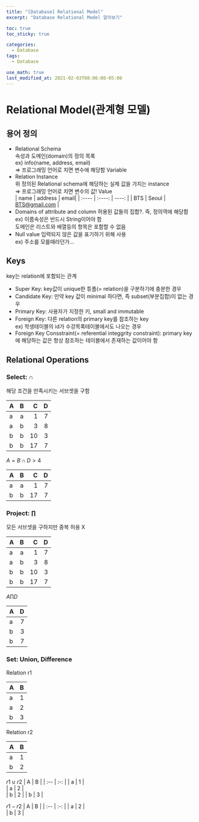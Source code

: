 ```yaml
---
title: "[Database] Relational Model"
excerpt: "Database Relational Model 알아보기"

toc: true
toc_sticky: true

categories:
  - Database
tags:
  - Database

use_math: true
last_modified_at: 2021-02-03T08:06:00-05:00
---
```


# Relational Model(관계형 모델)

## 용어 정의

- Relational Schema  
  속성과 도메인(domain)의 정의 목록  
  ex) info(name, address, email)  
  => 프로그래밍 언어로 치면 변수에 해당함 Variable
- Relation Instance  
  위 정의된 Relational schema에 해당하는 실제 값을 가지는 instance  
  => 프로그래밍 언어로 치면 변수의 값! Value  
  | name | address | email|
  | :---- | :----: | ----: |
  | BTS | Seoul | BTS@gmail.com |
- Domains of attribute and column
  허용된 값들의 집합?. 즉, 정의역에 해당함  
  ex) 이름속성은 반드시 String이어야 함  
  도메인은 리스트와 배열등의 항목은 포함할 수 없음
- Null value
  입력되지 않은 값을 표기하기 위해 사용  
  ex) 주소를 모를때라던가...

## Keys

key는 relation에 포함되는 관계

- Super Key: key값이 unique한 튜플(= relation)을 구분하기에 충분한 경우
- Candidate Key: 만약 key 값이 minimal 하다면, 즉 subset(부분집합)이 없는 경우
- Primary Key: 사용자가 지정한 키, small and immutable
- Foreign Key: 다른 relation의 primary key를 참조하는 key  
  ex) 학생테이블의 id가 수강목록테이블에서도 나오는 경우
- Foreign Key Consstraint(= referential integgrity constraint): primary key에 해당하는 값은 항상 참조하는 테이블에서 존재하는 값이어야 함

## Relational Operations

### Select: $\cap$

해당 조건을 만족시키는 서브셋을 구함

| A   |  B  |   C |   D |
| :-- | :-: | --: | --: |
| a   |  a  |   1 |   7 |
| a   |  b  |   3 |   8 |
| b   |  b  |  10 |   3 |
| b   |  b  |  17 |   7 |

$A = B \cap D > 4$

| A   |  B  |   C |   D |
| :-- | :-: | --: | --: |
| a   |  a  |   1 |   7 |
| b   |  b  |  17 |   7 |

### Project: $\prod$

모든 서브셋을 구하지만 중복 허용 X

| A   |  B  |   C |   D |
| :-- | :-: | --: | --: |
| a   |  a  |   1 |   7 |
| a   |  b  |   3 |   8 |
| b   |  b  |  10 |   3 |
| b   |  b  |  17 |   7 |

$A  \prod D$

| A   |   D |
| :-- | --: |
| a   |   7 |
| b   |   3 |
| b   |   7 |

### Set: Union, Difference

Relation r1

| A   |  B  |
| :-- | :-: |
| a   |  1  |
| a   |  2  |
| b   |  3  |

Relation r2

| A   |  B  |
| :-- | :-: |
| a   |  1  |
| b   |  2  |

$r1 \cup r2$
| A | B |
| :-- | :-: |
| a | 1 |  
| a | 2 |  
| b | 2 |
| b | 3 |

$r1 - r2$
| A | B |
| :-- | :-: |
| a | 2 |  
| b | 3 |
